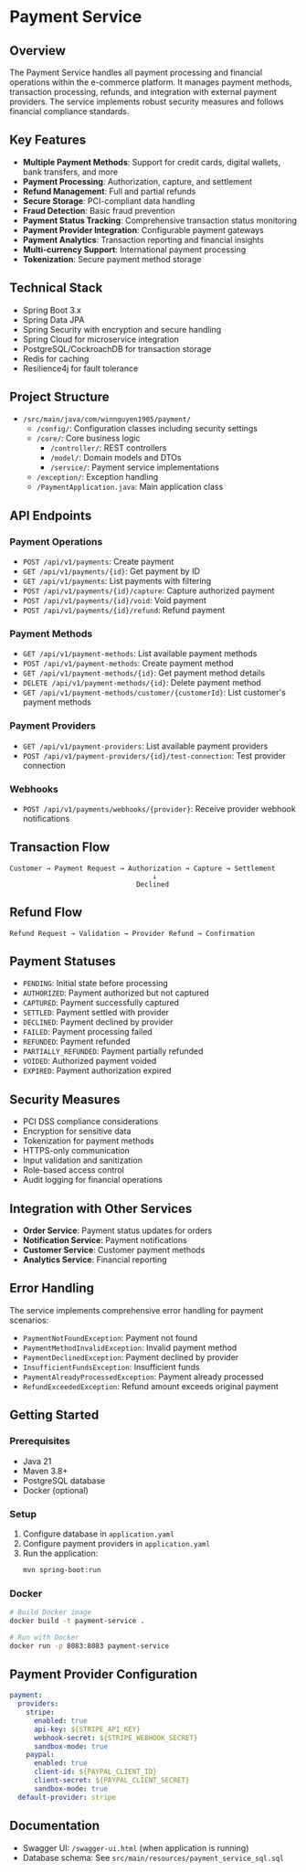 # Payment Service

## Overview

The Payment Service handles all payment processing and financial operations within the e-commerce platform. It manages payment methods, transaction processing, refunds, and integration with external payment providers. The service implements robust security measures and follows financial compliance standards.

## Key Features

- **Multiple Payment Methods**: Support for credit cards, digital wallets, bank transfers, and more
- **Payment Processing**: Authorization, capture, and settlement
- **Refund Management**: Full and partial refunds
- **Secure Storage**: PCI-compliant data handling
- **Fraud Detection**: Basic fraud prevention
- **Payment Status Tracking**: Comprehensive transaction status monitoring
- **Payment Provider Integration**: Configurable payment gateways
- **Payment Analytics**: Transaction reporting and financial insights
- **Multi-currency Support**: International payment processing
- **Tokenization**: Secure payment method storage

## Technical Stack

- Spring Boot 3.x
- Spring Data JPA
- Spring Security with encryption and secure handling
- Spring Cloud for microservice integration
- PostgreSQL/CockroachDB for transaction storage
- Redis for caching
- Resilience4j for fault tolerance

## Project Structure

- `/src/main/java/com/winnguyen1905/payment/`
  - `/config/`: Configuration classes including security settings
  - `/core/`: Core business logic
    - `/controller/`: REST controllers
    - `/model/`: Domain models and DTOs
    - `/service/`: Payment service implementations
  - `/exception/`: Exception handling
  - `/PaymentApplication.java`: Main application class
  
## API Endpoints

### Payment Operations

- `POST /api/v1/payments`: Create payment
- `GET /api/v1/payments/{id}`: Get payment by ID
- `GET /api/v1/payments`: List payments with filtering
- `POST /api/v1/payments/{id}/capture`: Capture authorized payment
- `POST /api/v1/payments/{id}/void`: Void payment
- `POST /api/v1/payments/{id}/refund`: Refund payment

### Payment Methods

- `GET /api/v1/payment-methods`: List available payment methods
- `POST /api/v1/payment-methods`: Create payment method
- `GET /api/v1/payment-methods/{id}`: Get payment method details
- `DELETE /api/v1/payment-methods/{id}`: Delete payment method
- `GET /api/v1/payment-methods/customer/{customerId}`: List customer's payment methods

### Payment Providers

- `GET /api/v1/payment-providers`: List available payment providers
- `POST /api/v1/payment-providers/{id}/test-connection`: Test provider connection

### Webhooks

- `POST /api/v1/payments/webhooks/{provider}`: Receive provider webhook notifications

## Transaction Flow

```
Customer → Payment Request → Authorization → Capture → Settlement
                                   ↓
                               Declined
```

## Refund Flow

```
Refund Request → Validation → Provider Refund → Confirmation
```

## Payment Statuses

- `PENDING`: Initial state before processing
- `AUTHORIZED`: Payment authorized but not captured
- `CAPTURED`: Payment successfully captured
- `SETTLED`: Payment settled with provider
- `DECLINED`: Payment declined by provider
- `FAILED`: Payment processing failed
- `REFUNDED`: Payment refunded
- `PARTIALLY_REFUNDED`: Payment partially refunded
- `VOIDED`: Authorized payment voided
- `EXPIRED`: Payment authorization expired

## Security Measures

- PCI DSS compliance considerations
- Encryption for sensitive data
- Tokenization for payment methods
- HTTPS-only communication
- Input validation and sanitization
- Role-based access control
- Audit logging for financial operations

## Integration with Other Services

- **Order Service**: Payment status updates for orders
- **Notification Service**: Payment notifications
- **Customer Service**: Customer payment methods
- **Analytics Service**: Financial reporting

## Error Handling

The service implements comprehensive error handling for payment scenarios:

- `PaymentNotFoundException`: Payment not found
- `PaymentMethodInvalidException`: Invalid payment method
- `PaymentDeclinedException`: Payment declined by provider
- `InsufficientFundsException`: Insufficient funds
- `PaymentAlreadyProcessedException`: Payment already processed
- `RefundExceededException`: Refund amount exceeds original payment

## Getting Started

### Prerequisites

- Java 21
- Maven 3.8+
- PostgreSQL database
- Docker (optional)

### Setup

1. Configure database in `application.yaml`
2. Configure payment providers in `application.yaml`
3. Run the application:
   ```bash
   mvn spring-boot:run
   ```

### Docker

```bash
# Build Docker image
docker build -t payment-service .

# Run with Docker
docker run -p 8083:8083 payment-service
```

## Payment Provider Configuration

```yaml
payment:
  providers:
    stripe:
      enabled: true
      api-key: ${STRIPE_API_KEY}
      webhook-secret: ${STRIPE_WEBHOOK_SECRET}
      sandbox-mode: true
    paypal:
      enabled: true
      client-id: ${PAYPAL_CLIENT_ID}
      client-secret: ${PAYPAL_CLIENT_SECRET}
      sandbox-mode: true
  default-provider: stripe
```

## Documentation

- Swagger UI: `/swagger-ui.html` (when application is running)
- Database schema: See `src/main/resources/payment_service_sql.sql`
